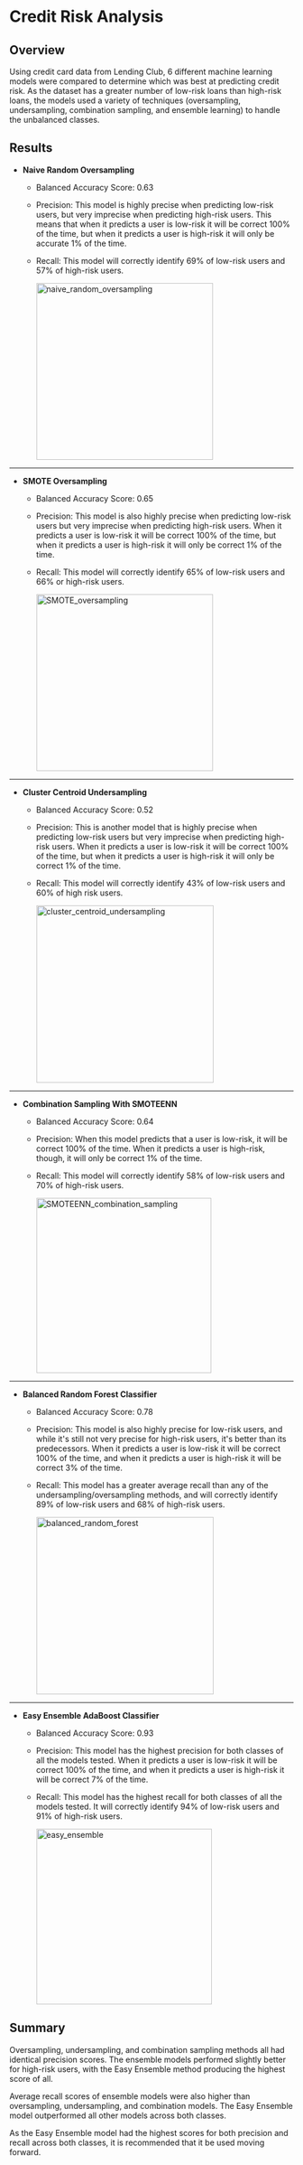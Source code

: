 # Credit Risk Analysis

## Overview

Using credit card data from Lending Club, 6 different machine learning models were compared to determine which was best at predicting credit risk. As the dataset has a greater number of low-risk loans than high-risk loans, the models used a variety of techniques (oversampling, undersampling, combination sampling, and ensemble learning) to handle the unbalanced classes. 

## Results

* **Naive Random Oversampling**
  * Balanced Accuracy Score: 0.63
  * Precision: This model is highly precise when predicting low-risk users, but very imprecise when predicting high-risk users. This means that when it predicts a user is low-risk it will be correct 100% of the time, but when it predicts a user is high-risk it will only be accurate 1% of the time. 
  * Recall: This model will correctly identify 69% of low-risk users and 57% of high-risk users. 
    
    <img width="313" alt="naive_random_oversampling" src="https://user-images.githubusercontent.com/111674383/213121823-d0e3b0e9-2dc0-4489-bdd7-4cff2ce7e16e.png">
---
* **SMOTE Oversampling**
    * Balanced Accuracy Score: 0.65
    * Precision: This model is also highly precise when predicting low-risk users but very imprecise when predicting high-risk users. When it predicts a user is low-risk it will be correct 100% of the time, but when it predicts a user is high-risk it will only be correct 1% of the time. 
    * Recall: This model will correctly identify 65% of low-risk users and 66% or high-risk users.
    
      <img width="313" alt="SMOTE_oversampling" src="https://user-images.githubusercontent.com/111674383/213121847-fbad7ed5-0ce0-4044-b26c-d78f9850146f.png">
---
* **Cluster Centroid Undersampling**
  * Balanced Accuracy Score: 0.52
  * Precision: This is another model that is highly precise when predicting low-risk users but very imprecise when predicting high-risk users. When it predicts a user is low-risk it will be correct 100% of the time, but when it predicts a user is high-risk it will only be correct 1% of the time. 
  * Recall: This model will correctly identify 43% of low-risk users and 60% of high risk users.
  
    <img width="314" alt="cluster_centroid_undersampling" src="https://user-images.githubusercontent.com/111674383/213121877-10f6563b-e024-4a33-8a30-b007d5e22004.png">
---
* **Combination Sampling With SMOTEENN**
  * Balanced Accuracy Score: 0.64
  * Precision: When this model predicts that a user is low-risk, it will be correct 100% of the time. When it predicts a user is high-risk, though, it will only be correct 1% of the time. 
  * Recall: This model will correctly identify 58% of low-risk users and 70% of high-risk users.
  
    <img width="310" alt="SMOTEENN_combination_sampling" src="https://user-images.githubusercontent.com/111674383/213121906-11977aa3-7acb-43ba-9bd4-09ae41e74d32.png">
---
* **Balanced Random Forest Classifier**
  * Balanced Accuracy Score: 0.78
  * Precision: This model is also highly precise for low-risk users, and while it's still not very precise for high-risk users, it's better than its predecessors. When it predicts a user is low-risk it will be correct 100% of the time, and when it predicts a user is high-risk it will be correct 3% of the time.
  * Recall: This model has a greater average recall than any of the undersampling/oversampling methods, and will correctly identify 89% of low-risk users and 68% of high-risk users.
  
    <img width="314" alt="balanced_random_forest" src="https://user-images.githubusercontent.com/111674383/213121928-51d51dd9-8aee-48c6-9761-6c47c0f64b21.png">
---
* **Easy Ensemble AdaBoost Classifier**
  * Balanced Accuracy Score: 0.93
  * Precision: This model has the highest precision for both classes of all the models tested. When it predicts a user is low-risk it will be correct 100% of the time, and when it predicts a user is high-risk it will be correct 7% of the time.
  * Recall: This model has the highest recall for both classes of all the models tested. It will correctly identify 94% of low-risk users and 91% of high-risk users. 
  
    <img width="311" alt="easy_ensemble" src="https://user-images.githubusercontent.com/111674383/213121951-cefc6753-0708-4cef-9f42-e55081385f9e.png">

## Summary

Oversampling, undersampling, and combination sampling methods all had identical precision scores. The ensemble models performed slightly better for high-risk users, with the Easy Ensemble method producing the highest score of all.

Average recall scores of ensemble models were also higher than oversampling, undersampling, and combination models. The Easy Ensemble model outperformed all other models across both classes. 

As the Easy Ensemble model had the highest scores for both precision and recall across both classes, it is recommended that it be used moving forward.
